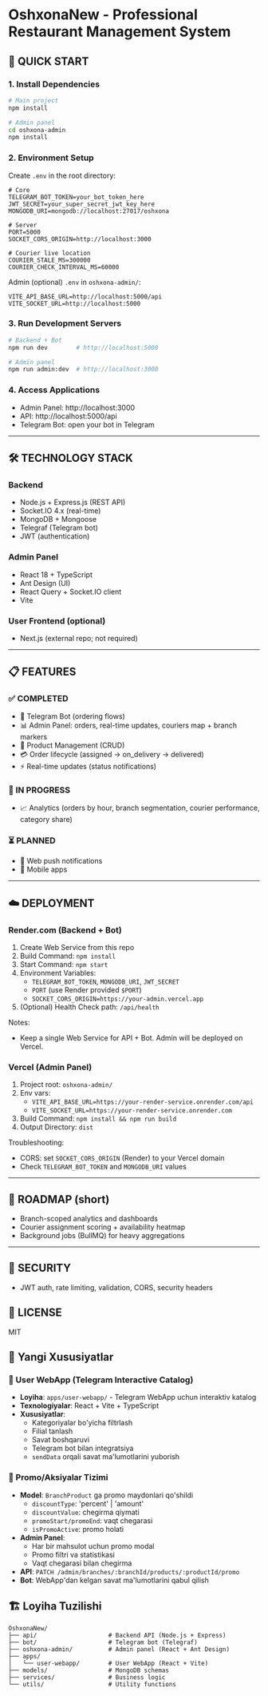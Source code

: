 # OshxonaNew - Professional Restaurant Management System

## 🚀 QUICK START

### 1. Install Dependencies

```bash
# Main project
npm install

# Admin panel
cd oshxona-admin
npm install
```

### 2. Environment Setup

Create `.env` in the root directory:

```env
# Core
TELEGRAM_BOT_TOKEN=your_bot_token_here
JWT_SECRET=your_super_secret_jwt_key_here
MONGODB_URI=mongodb://localhost:27017/oshxona

# Server
PORT=5000
SOCKET_CORS_ORIGIN=http://localhost:3000

# Courier live location
COURIER_STALE_MS=300000
COURIER_CHECK_INTERVAL_MS=60000
```

Admin (optional) `.env` in `oshxona-admin/`:
```env
VITE_API_BASE_URL=http://localhost:5000/api
VITE_SOCKET_URL=http://localhost:5000
```

### 3. Run Development Servers

```bash
# Backend + Bot
npm run dev        # http://localhost:5000

# Admin panel
npm run admin:dev  # http://localhost:3000
```

### 4. Access Applications
- Admin Panel: http://localhost:3000
- API: http://localhost:5000/api
- Telegram Bot: open your bot in Telegram

---

## 🛠 TECHNOLOGY STACK

### Backend
- Node.js + Express.js (REST API)
- Socket.IO 4.x (real-time)
- MongoDB + Mongoose
- Telegraf (Telegram bot)
- JWT (authentication)

### Admin Panel
- React 18 + TypeScript
- Ant Design (UI)
- React Query + Socket.IO client
- Vite

### User Frontend (optional)
- Next.js (external repo; not required)

---

## 📋 FEATURES

### ✅ COMPLETED
- 🤖 Telegram Bot (ordering flows)
- 📊 Admin Panel: orders, real-time updates, couriers map + branch markers
- 🛒 Product Management (CRUD)
- 💳 Order lifecycle (assigned → on_delivery → delivered)
- ⚡ Real-time updates (status notifications)

### 🔄 IN PROGRESS
- 📈 Analytics (orders by hour, branch segmentation, courier performance, category share)

### ⏳ PLANNED
- 🔔 Web push notifications
- 📱 Mobile apps

---

## ☁️ DEPLOYMENT

### Render.com (Backend + Bot)
1. Create Web Service from this repo
2. Build Command: `npm install`
3. Start Command: `npm start`
4. Environment Variables:
   - `TELEGRAM_BOT_TOKEN`, `MONGODB_URI`, `JWT_SECRET`
   - `PORT` (use Render provided `$PORT`)
   - `SOCKET_CORS_ORIGIN=https://your-admin.vercel.app`
5. (Optional) Health Check path: `/api/health`

Notes:
- Keep a single Web Service for API + Bot. Admin will be deployed on Vercel.

### Vercel (Admin Panel)
1. Project root: `oshxona-admin/`
2. Env vars:
   - `VITE_API_BASE_URL=https://your-render-service.onrender.com/api`
   - `VITE_SOCKET_URL=https://your-render-service.onrender.com`
3. Build Command: `npm install && npm run build`
4. Output Directory: `dist`

Troubleshooting:
- CORS: set `SOCKET_CORS_ORIGIN` (Render) to your Vercel domain
- Check `TELEGRAM_BOT_TOKEN` and `MONGODB_URI` values

---

## 🧭 ROADMAP (short)
- Branch-scoped analytics and dashboards
- Courier assignment scoring + availability heatmap
- Background jobs (BullMQ) for heavy aggregations

---

## 🔐 SECURITY
- JWT auth, rate limiting, validation, CORS, security headers

## 📄 LICENSE
MIT

## 🚀 Yangi Xususiyatlar

### 📱 User WebApp (Telegram Interactive Catalog)
- **Loyiha**: `apps/user-webapp/` - Telegram WebApp uchun interaktiv katalog
- **Texnologiyalar**: React + Vite + TypeScript
- **Xususiyatlar**:
  - Kategoriyalar bo'yicha filtrlash
  - Filial tanlash
  - Savat boshqaruvi
  - Telegram bot bilan integratsiya
  - `sendData` orqali savat ma'lumotlarini yuborish

### 🎯 Promo/Aksiyalar Tizimi
- **Model**: `BranchProduct` ga promo maydonlari qo'shildi
  - `discountType`: 'percent' | 'amount'
  - `discountValue`: chegirma qiymati
  - `promoStart/promoEnd`: vaqt chegarasi
  - `isPromoActive`: promo holati
- **Admin Panel**: 
  - Har bir mahsulot uchun promo modal
  - Promo filtri va statistikasi
  - Vaqt chegarasi bilan chegirma
- **API**: `PATCH /admin/branches/:branchId/products/:productId/promo`
- **Bot**: WebApp'dan kelgan savat ma'lumotlarini qabul qilish

## 🏗️ Loyiha Tuzilishi

```
OshxonaNew/
├── api/                    # Backend API (Node.js + Express)
├── bot/                    # Telegram bot (Telegraf)
├── oshxona-admin/          # Admin panel (React + Ant Design)
├── apps/
│   └── user-webapp/        # User WebApp (React + Vite)
├── models/                 # MongoDB schemas
├── services/               # Business logic
└── utils/                  # Utility functions
```